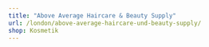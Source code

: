 ```yaml
---
title: "Above Average Haircare & Beauty Supply"
url: /london/above-average-haircare-und-beauty-supply/
shop: Kosmetik
---
```

